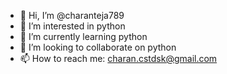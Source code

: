 - 👋 Hi, I’m @charanteja789
- 👀 I’m interested in python
- 🌱 I’m currently learning python
- 💞️ I’m looking to collaborate on python
- 📫 How to reach me: charan.cstdsk@gmail.com

<!---
charanteja789/charanteja789 is a ✨ special ✨ repository because its `README.md` (this file) appears on your GitHub profile.
You can click the Preview link to take a look at your changes.
--->
